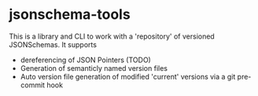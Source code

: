 # jsonschema-tools

This is a library and CLI to work with a 'repository' of versioned JSONSchemas.
It supports

- dereferencing of JSON Pointers (TODO)
- Generation of semanticly named version files
- Auto version file generation of modified 'current' versions via a git pre-commit hook

